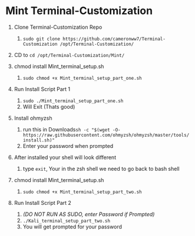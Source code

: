 # Mint Terminal-Customization

1. Clone Terminal-Customization Repo
   1. `sudo git clone https://github.com/cameronww7/Terminal-Customization /opt/Terminal-Customization/`

2. CD to `cd /opt/Terminal-Customization/Mint/`

3. chmod install Mint_terminal_setup.sh
   1. `sudo chmod +x Mint_terminal_setup_part_one.sh`

4. Run Install Script Part 1
   1. `sudo ./Mint_terminal_setup_part_one.sh`
   2. Will Exit (Thats good)

5. Install ohmyzsh
   1. run this in Downloads`sh -c "$(wget -O- https://raw.githubusercontent.com/ohmyzsh/ohmyzsh/master/tools/install.sh)"`
   2. Enter your password when prompted

6. After installed your shell will look different
   1. type `exit`, Your in the zsh shell we need to go back to bash shell

7. chmod install Mint_terminal_setup.sh
   1. `sudo chmod +x Mint_terminal_setup_part_two.sh`

8. Run Install Script Part 2
    1. *(DO NOT RUN AS SUDO, enter Password if Prompted)*
    2. `./Kali_terminal_setup_part_two.sh`
    3. You will get prompted for your password